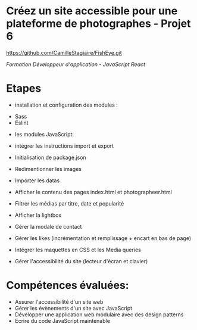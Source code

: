 # Créez un site accessible pour une plateforme de photographes - Projet 6
https://github.com/CamilleStagiaire/FishEye.git

*Formation Développeur d'application - JavaScript React*

# Etapes
* installation et configuration des modules :
- Sass
- Eslint
* les modules JavaScript:
- intégrer les instructions import et export

* Initialisation de package.json

* Redimentionner les images

* Importer les datas

* Afficher le contenu des pages index.html et photographeer.html

* Filtrer les médias par titre, date et popularité

* Afficher la lightbox

* Gérer la modale de contact

* Gérer les likes (incrémentation et remplissage + encart en bas de page)

* Intégrer les maquettes en CSS et les Media queries

* Gérer l'accessibilité du site (lecteur d'écran et clavier)


# Compétences évaluées:

- Assurer l'accessibilité d'un site web
- Gérer les évènements d'un site avec JavaScript
- Développer une application web modulaire avec des design patterns
- Ecrire du code JavaScript maintenable